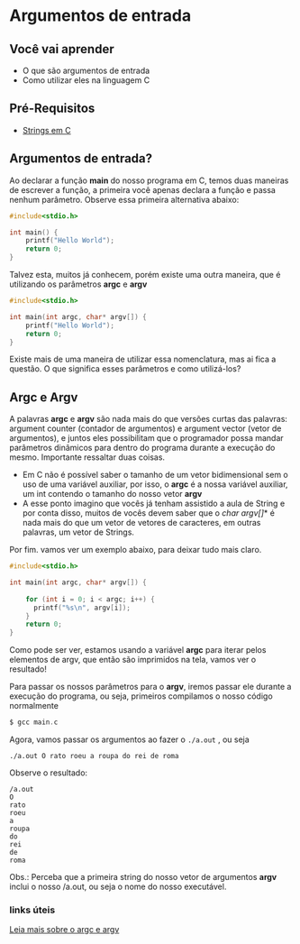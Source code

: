 # Argumentos de entrada

## Você vai aprender

- O que são argumentos de entrada
- Como utilizar eles na linguagem C

## Pré-Requisitos

- [Strings em C](../string/Strings-em-C.md)

## Argumentos de entrada?

Ao declarar a função **main** do nosso programa em C, temos duas maneiras de escrever a função, a primeira você
apenas declara a função e passa nenhum parâmetro. Observe essa primeira alternativa abaixo:
```c
#include<stdio.h>

int main() {
    printf("Hello World");
    return 0;
}
```
Talvez esta, muitos já conhecem, porém existe uma outra maneira, que é utilizando os parâmetros **argc** e **argv**
```c
#include<stdio.h>

int main(int argc, char* argv[]) {
    printf("Hello World");
    return 0;
}
```
Existe mais de uma maneira de utilizar essa nomenclatura, mas ai fica a questão. O que significa esses parâmetros e como utilizá-los?

## Argc e Argv

A palavras **argc** e **argv** são nada mais do que versões curtas das palavras: argument counter (contador de argumentos) e argument vector (vetor de argumentos), e juntos eles possibilitam que
o programador possa mandar parâmetros dinâmicos para dentro do programa durante a execução do mesmo. Importante ressaltar duas coisas.

* Em C não é possível saber o tamanho de um vetor bidimensional sem o uso de uma variável auxiliar, por isso, o **argc** é a nossa variável auxiliar, um int contendo o tamanho do nosso vetor **argv** 
* A esse ponto imagino que vocês já tenham assistido a aula de String e por conta disso, muitos de vocês devem saber que o **char* argv[]** é nada mais do que um vetor de vetores de caracteres, em 
outras palavras, um vetor de Strings.

Por fim. vamos ver um exemplo abaixo, para deixar tudo mais claro.

```c
#include<stdio.h>

int main(int argc, char* argv[]) {
    
    for (int i = 0; i < argc; i++) {
      printf("%s\n", argv[i]);
    }
    return 0;
}
```

Como pode ser ver, estamos usando a variável **argc** para iterar pelos elementos de argv, que então são imprimidos na tela, vamos ver o resultado!

Para passar os nossos parâmetros para o **argv**, iremos passar ele durante a execução do programa, ou seja, primeiros compilamos o nosso código normalmente
```c
$ gcc main.c
``` 

Agora, vamos passar os argumentos ao fazer o ```./a.out``` , ou seja
``` 
./a.out O rato roeu a roupa do rei de roma
``` 

Observe o resultado:
``` 
/a.out 
O 
rato 
roeu 
a 
roupa 
do 
rei 
de 
roma
``` 

Obs.: Perceba que a primeira string do nosso vetor de argumentos **argv** inclui o nosso /a.out, ou seja o nome do nosso executável.

### links úteis

[Leia mais sobre o argc e argv](https://www.geeksforgeeks.org/command-line-arguments-in-c-cpp/)

